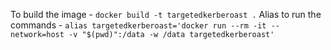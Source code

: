 To build the image - `docker build -t targetedkerberoast .`
Alias to run the commands - `alias targetedkerberoast='docker run --rm -it --network=host -v "$(pwd)":/data -w /data targetedkerberoast'`
